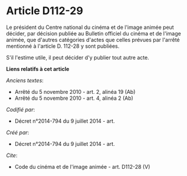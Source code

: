 # Article D112-29

Le président du Centre national du cinéma et de l'image animée peut décider, par décision publiée au Bulletin officiel du
cinéma et de l'image animée, que d'autres catégories d'actes que celles prévues par l'arrêté mentionné à l'article D. 112-28
y sont publiées. 

S'il l'estime utile, il peut décider d'y publier tout autre acte.

**Liens relatifs à cet article**

_Anciens textes_:

  - Arrêté du 5 novembre 2010 - art. 2, alinéa 19 (Ab)
  - Arrêté du 5 novembre 2010 - art. 4, alinéa 2 (Ab)

_Codifié par_:

  - Décret n°2014-794 du 9 juillet 2014 - art.

_Créé par_:

  - Décret n°2014-794 du 9 juillet 2014 - art.

_Cite_:

  - Code du cinéma et de l'image animée - art. D112-28 (V)
